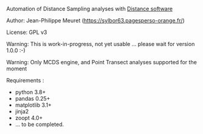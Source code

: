 Automation of Distance Sampling analyses with [Distance software](http://distancesampling.org/)

Author: Jean-Philippe Meuret (https://sylbor63.pagesperso-orange.fr/)

License: GPL v3

Warning: This is work-in-progress, not yet usable ... please wait for version 1.0.0 :-)

Warning: Only MCDS engine, and Point Transect analyses supported for the moment

Requirements :
* python 3.8+
* pandas 0.25+
* matplotlib 3.1+
* jinja2
* zoopt 4.0+
* ... to be completed.
